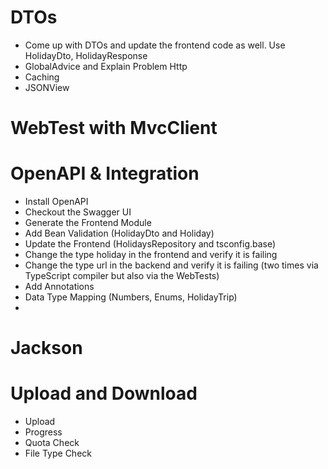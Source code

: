 # DTOs

- Come up with DTOs and update the frontend code as well. Use HolidayDto, HolidayResponse
- GlobalAdvice and Explain Problem Http
- Caching
- JSONView

# WebTest with MvcClient

# OpenAPI & Integration

- Install OpenAPI
- Checkout the Swagger UI
- Generate the Frontend Module
- Add Bean Validation (HolidayDto and Holiday)
- Update the Frontend (HolidaysRepository and tsconfig.base)
- Change the type holiday in the frontend and verify it is failing
- Change the type url in the backend and verify it is failing (two times via TypeScript compiler but also via the WebTests)
- Add Annotations
- Data Type Mapping (Numbers, Enums, HolidayTrip)
- 

# Jackson

# Upload and Download

- Upload
- Progress
- Quota Check
- File Type Check
